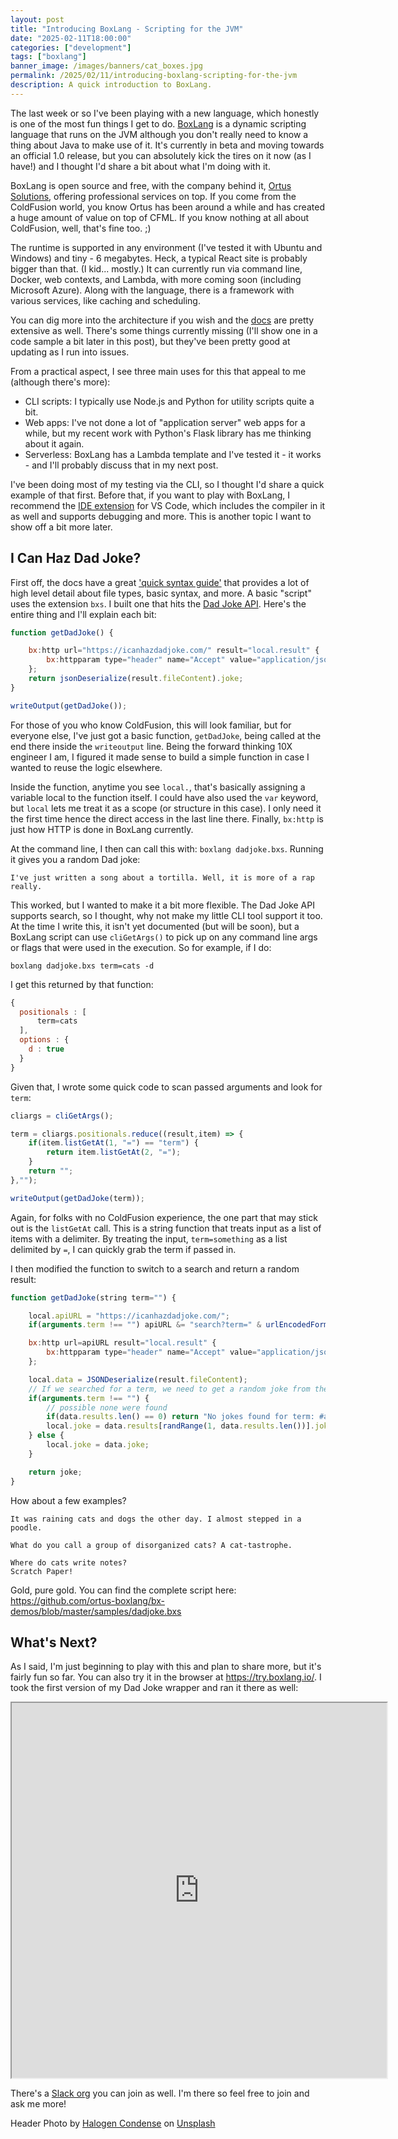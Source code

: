 ```yaml
---
layout: post
title: "Introducing BoxLang - Scripting for the JVM"
date: "2025-02-11T18:00:00"
categories: ["development"]
tags: ["boxlang"]
banner_image: /images/banners/cat_boxes.jpg
permalink: /2025/02/11/introducing-boxlang-scripting-for-the-jvm
description: A quick introduction to BoxLang.
---
```


The last week or so I've been playing with a new language, which honestly is one of the most fun things I get to do. [BoxLang](https://boxlang.io/) is a dynamic scripting language that runs on the JVM although you don't really need to know a thing about Java to make use of it. It's currently in beta and moving towards an official 1.0 release, but you can absolutely kick the tires on it now (as I have!) and I thought I'd share a bit about what I'm doing with it. 

BoxLang is open source and free, with the company behind it, [Ortus Solutions](https://www.ortussolutions.com/), offering professional services on top. If you come from the ColdFusion world, you know Ortus has been around a while and has created a huge amount of value on top of CFML. If you know nothing at all about ColdFusion, well, that's fine too. ;) 

The runtime is supported in any environment (I've tested it with Ubuntu and Windows) and tiny - 6 megabytes. Heck, a typical React site is probably bigger than that. (I kid... mostly.) It can currently run via command line, Docker, web contexts, and Lambda, with more coming soon (including Microsoft Azure). Along with the language, there is a framework with various services, like caching and scheduling. 

You can dig more into the architecture if you wish and the [docs](https://boxlang.ortusbooks.com/) are pretty extensive as well. There's some things currently missing (I'll show one in a code sample a bit later in this post), but they've been pretty good at updating as I run into issues.

From a practical aspect, I see three main uses for this that appeal to me (although there's more):

* CLI scripts: I typically use Node.js and Python for utility scripts quite a bit.
* Web apps: I've not done a lot of "application server" web apps for a while, but my recent work with Python's Flask library has me thinking about it again. 
* Serverless: BoxLang has a Lambda template and I've tested it - it works - and I'll probably discuss that in my next post. 

I've been doing most of my testing via the CLI, so I thought I'd share a quick example of that first. Before that, if you want to play with BoxLang, I recommend the [IDE extension](https://boxlang.ortusbooks.com/getting-started/ide-tooling) for VS Code, which includes the compiler in it as well and supports debugging and more. This is another topic I want to show off a bit more later. 

## I Can Haz Dad Joke?

First off, the docs have a great ['quick syntax guide'](https://boxlang.ortusbooks.com/getting-started/overview/syntax-style-guide) that provides a lot of high level detail about file types, basic syntax, and more. A basic "script" uses the extension `bxs`. I built one that hits the [Dad Joke API](https://icanhazdadjoke.com/api). Here's the entire thing and I'll explain each bit:

```js
function getDadJoke() {

	bx:http url="https://icanhazdadjoke.com/" result="local.result" {
		bx:httpparam type="header" name="Accept" value="application/json";
	};
	return jsonDeserialize(result.fileContent).joke;
}

writeOutput(getDadJoke());
```

For those of you who know ColdFusion, this will look familiar, but for everyone else, I've just got a basic function, `getDadJoke`, being called at the end there inside the `writeoutput` line. Being the forward thinking 10X engineer I am, I figured it made sense to build a simple function in case I wanted to reuse the logic elsewhere. 

Inside the function, anytime you see `local.`, that's basically assigning a variable local to the function itself. I could have also used the `var` keyword, but `local` lets me treat it as a scope (or structure in this case). I only need it the first time hence the direct access in the last line there. Finally, `bx:http` is just how HTTP is done in BoxLang currently. 

At the command line, I then can call this with: `boxlang dadjoke.bxs`. Running it gives you a random Dad joke:

```
I've just written a song about a tortilla. Well, it is more of a rap really.
```

This worked, but I wanted to make it a bit more flexible. The Dad Joke API supports search, so I thought, why not make my little CLI tool support it too. At the time I write this, it isn't yet documented (but will be soon), but a BoxLang script can use `cliGetArgs()` to pick up on any command line args or flags that were used in the execution. So for example, if I do:

```
boxlang dadjoke.bxs term=cats -d
```

I get this returned by that function:

```js
{
  positionals : [
      term=cats
  ],
  options : {
    d : true
  }
}
```

Given that, I wrote some quick code to scan passed arguments and look for `term`:

```js
cliargs = cliGetArgs();

term = cliargs.positionals.reduce((result,item) => {
	if(item.listGetAt(1, "=") == "term") {
		return item.listGetAt(2, "=");
	}
	return "";
},"");

writeOutput(getDadJoke(term));
```

Again, for folks with no ColdFusion experience, the one part that may stick out is the `listGetAt` call. This is a string function that treats input as a list of items with a delimiter. By treating the input, `term=something` as a list delimited by `=`, I can quickly grab the term if passed in. 

I then modified the function to switch to a search and return a random result:

```js
function getDadJoke(string term="") {

	local.apiURL = "https://icanhazdadjoke.com/";
	if(arguments.term !== "") apiURL &= "search?term=" & urlEncodedFormat(arguments.term);

	bx:http url=apiURL result="local.result" {
		bx:httpparam type="header" name="Accept" value="application/json";
	};

	local.data = JSONDeserialize(result.fileContent);
	// If we searched for a term, we need to get a random joke from the results, otherwise, just .joke
	if(arguments.term !== "") {
		// possible none were found
		if(data.results.len() == 0) return "No jokes found for term: #arguments.term#";
		local.joke = data.results[randRange(1, data.results.len())].joke;
	} else {
		local.joke = data.joke;
	}

	return joke;
}
```

How about a few examples?

```
It was raining cats and dogs the other day. I almost stepped in a poodle.

What do you call a group of disorganized cats? A cat-tastrophe.

Where do cats write notes?
Scratch Paper!
```

Gold, pure gold. You can find the complete script here: <https://github.com/ortus-boxlang/bx-demos/blob/master/samples/dadjoke.bxs>

## What's Next?

As I said, I'm just beginning to play with this and plan to share more, but it's fairly fun so far. You can also try it in the browser at <https://try.boxlang.io/>. I took the first version of my Dad Joke wrapper and ran it there as well:

<iframe 
        width="600"
        height="600" 
        src="https://try.boxlang.io/editor?ro=false&code=eJxNj70OgzAMhGfyFFEmWGAHMVTt1KXP4CamhIYkCk5%2FqHj3JkKVOljyZ53uzkO0krSz%2FIZ0AnV2dywr%2FmGsuL7akcjzGEwv8ra0TaMl2BFWBWpKylq6uRE84BIN9cI4CabeSSSP4ufhIcDM6e0xOSEoDIJbmBMdpESfxA8wMSF4b1JELtRMi7OiY8WWJiDFYHk%2BnXDBoMHoFcs9qh60waOzhJaqOvfq2MbYM2jCSyQfqfx%2Fruq%2BsSpVQw%3D%3D">
    </iframe>

There's a [Slack org](https://boxteam.ortussolutions.com/) you can join as well. I'm there so feel free to join and ask me more!

Header Photo by <a href="https://unsplash.com/@truth6474?utm_content=creditCopyText&utm_medium=referral&utm_source=unsplash">Halogen Condense</a> on <a href="https://unsplash.com/photos/a-couple-of-kittens-sitting-inside-of-a-cardboard-box-s78pyX8IroM?utm_content=creditCopyText&utm_medium=referral&utm_source=unsplash">Unsplash</a>
      